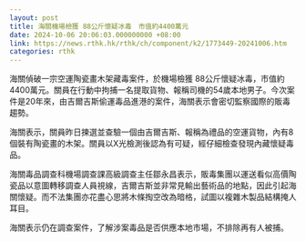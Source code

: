 ```yaml
---
layout: post
title: 海關機場檢獲 88公斤懷疑冰毒　市值約4400萬元
date: 2024-10-06 20:06:03.000000000 +08:00
link: https://news.rthk.hk/rthk/ch/component/k2/1773449-20241006.htm
categories: rthk
---
```


海關偵破一宗空運陶瓷畫木架藏毒案件，於機場檢獲 88公斤懷疑冰毒，市值約4400萬元。關員在行動中拘捕一名提取貨物、報稱司機的54歲本地男子。今次案件是20年來，由吉爾吉斯偷運毒品進港的案件，海關表示會密切監察國際的販毒趨勢。

海關表示，關員昨日揀選並查驗一個由吉爾吉斯、報稱為禮品的空運貨物，內有8個裝有陶瓷畫的木架。關員以X光檢測後認為有可疑，經仔細檢查發現內藏懷疑毒品。

海關毒品調查科機場調查課高級調查主任鄒永昌表示，販毒集團以運送看似高價陶瓷品以意圖轉移調查人員視線，吉爾吉斯並非常見輸出藝術品的地點，因此引起海關懷疑。而不法集團亦花盡心思將木條掏空改為暗格，試圖以複雜木製品結構掩人耳目。

海關表示仍在調查案件，了解涉案毒品是否供應本地市場，不排除再有人被捕。
